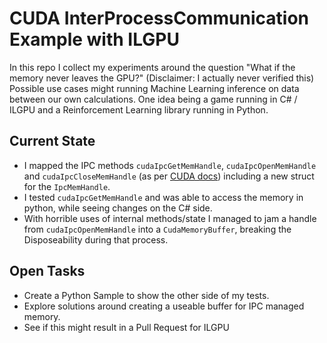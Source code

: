 # CUDA InterProcessCommunication Example with ILGPU

In this repo I collect my experiments around the question "What if the memory never leaves the GPU?" (Disclaimer: I actually never verified this)  
Possible use cases might running Machine Learning inference on data between our own calculations. One idea being a game running in C# / ILGPU and a Reinforcement Learning library running in Python.

## Current State

* I mapped the IPC methods `cudaIpcGetMemHandle`, `cudaIpcOpenMemHandle` and `cudaIpcCloseMemHandle` (as per [CUDA docs](https://docs.nvidia.com/cuda/cuda-runtime-api/group__CUDART__DEVICE.html)) including a new struct for the `IpcMemHandle`.
* I tested `cudaIpcGetMemHandle` and was able to access the memory in python, while seeing changes on the C# side.
* With horrible uses of internal methods/state I managed to jam a handle from `cudaIpcOpenMemHandle` into a `CudaMemoryBuffer`, breaking the Disposeability during that process.

## Open Tasks
* Create a Python Sample to show the other side of my tests.
* Explore solutions around creating a useable buffer for IPC managed memory.
* See if this might result in a Pull Request for ILGPU